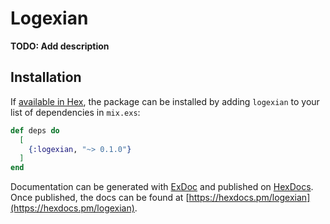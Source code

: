 # Logexian

**TODO: Add description**

## Installation

If [available in Hex](https://hex.pm/docs/publish), the package can be installed
by adding `logexian` to your list of dependencies in `mix.exs`:

```elixir
def deps do
  [
    {:logexian, "~> 0.1.0"}
  ]
end
```

Documentation can be generated with [ExDoc](https://github.com/elixir-lang/ex_doc)
and published on [HexDocs](https://hexdocs.pm). Once published, the docs can
be found at [https://hexdocs.pm/logexian](https://hexdocs.pm/logexian).

